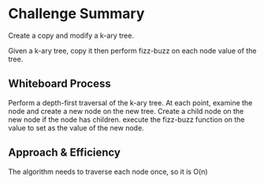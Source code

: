 # Challenge Summary
Create a copy and modify a k-ary tree.

Given a k-ary tree, copy it then perform fizz-buzz on each node value of the tree.

## Whiteboard Process

Perform a depth-first traversal of the k-ary tree. At each point, examine the node and create a new node on the new tree. Create a child node on the new node if the node has children. execute the fizz-buzz function on the value to set as the value of the new node.

## Approach & Efficiency

The algorithm needs to traverse each node once, so it is O(n)
